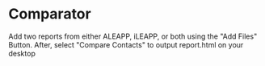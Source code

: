 # Comparator
Add two reports from either ALEAPP, iLEAPP, or both using the "Add Files" Button. After, select "Compare Contacts" to output report.html on your desktop
